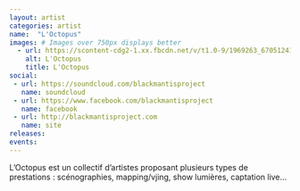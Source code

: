 ```yaml
---
layout: artist
categories: artist
name:  "L'Octopus"
images: # Images over 750px displays better
  - url: https://scontent-cdg2-1.xx.fbcdn.net/v/t1.0-9/1969263_670512416349743_852648500_n.jpg?oh=47fab4e0b54dbdb4969dd64a9beed5c5&oe=5A613161
    alt: L'Octopus
    title: L'Octopus
social:
 - url: https://soundcloud.com/blackmantisproject
   name: soundcloud
 - url: https://www.facebook.com/blackmantisproject
   name: facebook
 - url: http://blackmantisproject.com
   name: site
releases:
events:
---
```

L’Octopus est un collectif d’artistes proposant plusieurs types de prestations : scénographies, mapping/vjing, show lumières, captation live...
